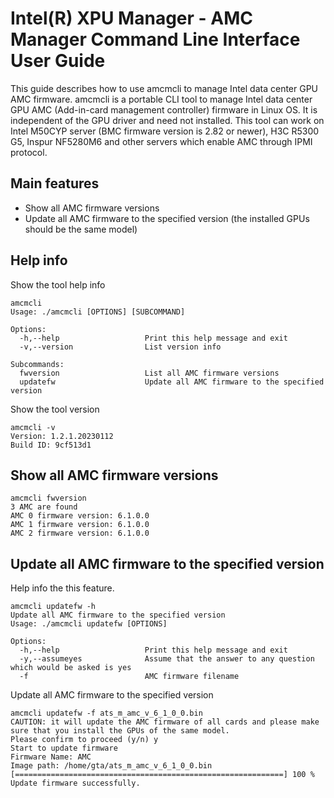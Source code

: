 # Intel(R) XPU Manager - AMC Manager Command Line Interface User Guide
This guide describes how to use amcmcli to manage Intel data center GPU AMC firmware. amcmcli is a portable CLI tool to manage Intel data center GPU AMC (Add-in-card management controller) firmware in Linux OS. It is independent of the GPU driver and need not installed. This tool can work on Intel M50CYP server (BMC firmware version is 2.82 or newer), H3C R5300 G5, Inspur NF5280M6 and other servers which enable AMC through IPMI protocol. 

## Main features
* Show all AMC firmware versions
* Update all AMC firmware to the specified version (the installed GPUs should be the same model)

## Help info
Show the tool help info
```
amcmcli
Usage: ./amcmcli [OPTIONS] [SUBCOMMAND]

Options:
  -h,--help                   Print this help message and exit
  -v,--version                List version info

Subcommands:
  fwversion                   List all AMC firmware versions
  updatefw                    Update all AMC firmware to the specified version
```

Show the tool version
```
amcmcli -v
Version: 1.2.1.20230112
Build ID: 9cf513d1
```

## Show all AMC firmware versions
```
amcmcli fwversion
3 AMC are found
AMC 0 firmware version: 6.1.0.0
AMC 1 firmware version: 6.1.0.0
AMC 2 firmware version: 6.1.0.0
```

## Update all AMC firmware to the specified version
Help info the this feature.
```
amcmcli updatefw -h
Update all AMC firmware to the specified version
Usage: ./amcmcli updatefw [OPTIONS]

Options:
  -h,--help                   Print this help message and exit
  -y,--assumeyes              Assume that the answer to any question which would be asked is yes
  -f                          AMC firmware filename
```

Update all AMC firmware to the specified version
```
amcmcli updatefw -f ats_m_amc_v_6_1_0_0.bin
CAUTION: it will update the AMC firmware of all cards and please make sure that you install the GPUs of the same model.
Please confirm to proceed (y/n) y
Start to update firmware
Firmware Name: AMC
Image path: /home/gta/ats_m_amc_v_6_1_0_0.bin
[============================================================] 100 %
Update firmware successfully.
```